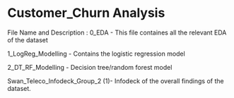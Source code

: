 # Customer_Churn Analysis

File Name and Description :
0_EDA - This file containes all the relevant EDA of the dataset

1_LogReg_Modelling - Contains the logistic regression model

2_DT_RF_Modelling - Decision tree/random forest model

 Swan_Teleco_Infodeck_Group_2 (1)- Infodeck of the overall findings of the dataset.
